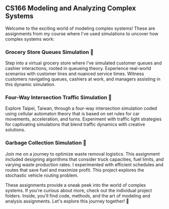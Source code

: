 ## CS166 Modeling and Analyzing Complex Systems

Welcome to the exciting world of modeling complex systems! These are assignments from my course where I've used simulations to uncover how complex systems work:

### Grocery Store Queues Simulation 🛒
Step into a virtual grocery store where I've simulated customer queues and cashier interactions, rooted in queueing theory. Experience real-world scenarios with customer lines and nuanced service times. Witness customers navigating queues, cashiers at work, and managers assisting in this dynamic simulation.

### Four-Way Intersection Traffic Simulation 🚦
Explore Taipei, Taiwan, through a four-way intersection simulation coded using cellular automaton theory that is based on set rules for car movements, acceleration, and turns. Experiment with traffic light strategies for captivating simulations that blend traffic dynamics with creative solutions.

### Garbage Collection Simulation 🚚
Join me on a journey to optimize waste removal logistics. This assignment included designing algorithms that consider truck capacities, fuel limits, and varying waste production rates. I experimented with efficient schedules and routes that save fuel and maximize profit. This project explores the stochastic vehicle routing problem.

These assignments provide a sneak peek into the world of complex systems. If you're curious about more, check out the individual project folders. Inside, you'll find code, methods, and the art of modeling and analysis assignments. Let's explore this journey together! 🌟
